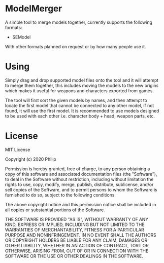 # ModelMerger

A simple tool to merge models together, currently supports the following formats:

* SEModel

With other formats planned on request or by how many people use it.

# Using

Simply drag and drop supported model files onto the tool and it will attempt to merge them together, this includes moving the models to the new origins which makes it useful for weapons and characters exported from games.

The tool will first sort the given models by names, and then attempt to locate the first model that cannot be connected to any other model, if not found, it will use the first model. It is recommended to use models designed to be used with each other i.e. character body + head, weapon parts, etc.

# License

MIT License

Copyright (c) 2020 Philip

Permission is hereby granted, free of charge, to any person obtaining a copy
of this software and associated documentation files (the "Software"), to deal
in the Software without restriction, including without limitation the rights
to use, copy, modify, merge, publish, distribute, sublicense, and/or sell
copies of the Software, and to permit persons to whom the Software is
furnished to do so, subject to the following conditions:

The above copyright notice and this permission notice shall be included in all
copies or substantial portions of the Software.

THE SOFTWARE IS PROVIDED "AS IS", WITHOUT WARRANTY OF ANY KIND, EXPRESS OR
IMPLIED, INCLUDING BUT NOT LIMITED TO THE WARRANTIES OF MERCHANTABILITY,
FITNESS FOR A PARTICULAR PURPOSE AND NONINFRINGEMENT. IN NO EVENT SHALL THE
AUTHORS OR COPYRIGHT HOLDERS BE LIABLE FOR ANY CLAIM, DAMAGES OR OTHER
LIABILITY, WHETHER IN AN ACTION OF CONTRACT, TORT OR OTHERWISE, ARISING FROM,
OUT OF OR IN CONNECTION WITH THE SOFTWARE OR THE USE OR OTHER DEALINGS IN THE
SOFTWARE.
